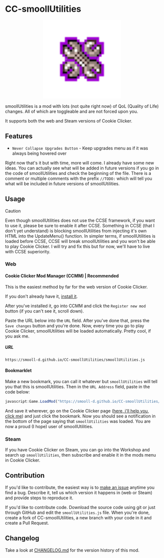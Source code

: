 # CC-smoollUtilities
<p align="center">
    <img src="./assets/icon@256.png">
</p>

smoollUtilities is a mod with lots (not quite right now) of QoL (Quality of Life) changes. All of which are toggleable and are not forced upon you.

It supports both the web and Steam versions of Cookie Clicker.

## Features
- `Never Collapse Upgrades Button` - Keep upgrades menu as if it was always being hovered over

Right now that's it but with time, more will come. I already have some new ideas. You can actually see what will be added in future versions if you go in the code of smoollUtilities and check the beginning of the file. There is a comment or multiple comments with the prefix `//TODO:` which will tell you what will be included in future versions of smoollUtilities.

## Usage

> [!CAUTION]
> Even though smoollUtilities does not use the CCSE framework, if you want to use it, please be sure to enable it after CCSE. Something in CCSE (that I don't yet understand) is blocking smoollUtilities from injecting it's own HTML into the UpdateMenu() function. In simpler terms, if smoollUtilities is loaded before CCSE, CCSE will break smoollUtilities and you won't be able to play Cookie Clicker. I will try and fix this but for now, we'll have to live with CCSE superiority.

### Web

#### Cookie Clicker Mod Manager (CCMM) | Recommended
This is the easiest method by far for the web version of Cookie Clicker.

If you don't already have it, [install it](https://chromewebstore.google.com/detail/cookie-clicker-mod-manage/gehplcbdghdjeinldbgkjdffgkdcpned?utm_source=chrome-ntp-icon).

After you've installed it, go into CCMM and click the `Register new mod` button (if you can't see it, scroll down).

Paste the URL below into the `URL` field. After you've done that, press the `Save changes` button and you're done. Now, every time you go to play Cookie Clicker, smoollUtilities will be loaded automatically. Pretty cool, if you ask me.

##### URL
```url
https://smooll-d.github.io/CC-smoollUtilities/smoollUtilities.js
```

#### Bookmarklet
Make a new bookmark, you can call it whatever but `smoollUtilities` will tell you that this is smoollUtilities. Then in the `URL Address` field, paste in the code below:

```javascript
javascript:Game.LoadMod("https://smooll-d.github.io/CC-smoollUtilities/smoollUtilities.js");
```

And save it wherever, go on the Cookie Clicker page ([here, i'll help you, click me](https://orteil.dashnet.org/cookieclicker)) and just click the bookmark. Now you should see a notification in the bottom of the page saying that `smoollUtilities` was loaded. You are now a proud (I hope) user of smoollUtilities.

### Steam
If you have Cookie Clicker on Steam, you can go into the Workshop and search up `smoollUtilities`, then subscribe and enable it in the mods menu in Cookie Clicker.

## Contribution
If you'd like to contribute, the easiest way is to [make an issue](https://github.com/smooll-d/CC-smoollUtilities/issues/new) anytime you find a bug. Describe it, tell us which version it happens in (web or Steam) and provide steps to reproduce it.

If you'd like to contribute code. Download the source code using git or just through GitHub and edit the `smoollUtilities.js` file. When you're done, create a fork of CC-smoollUtilities, a new branch with your code in it and create a Pull Request.

## Changelog
Take a look at [CHANGELOG.md](https://github.com/smooll-d/CC-smoollUtilities/blob/master/CHANGELOG.md) for the version history of this mod.
